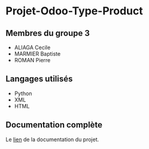 # Projet-Odoo-Type-Product


## Membres du groupe 3
+ ALIAGA Cecile
+ MARMIER Baptiste
+ ROMAN Pierre

## Langages utilisés
+ Python
+ XML
+ HTML

## Documentation complète
Le [lien](https://rext2507.github.io/product_type/util/) de la documentation du projet.
